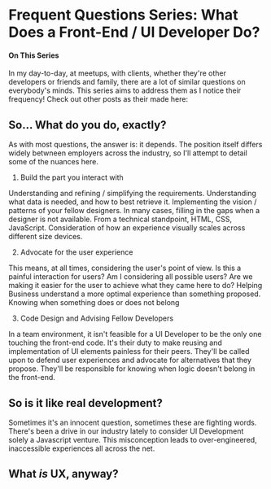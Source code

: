 # Frequent Questions Series: What Does a Front-End / UI Developer Do?

#### On This Series

In my day-to-day, at meetups, with clients, whether they're other developers or friends and family, there are a lot of similar questions on everybody's minds. This series aims to address them as I notice their frequency! Check out other posts as their made here:

## So... What do you do, exactly?

As with most questions, the answer is: it depends. The position itself differs widely betwneen employers across the industry, so I'll attempt to detail some of the nuances here.


1. Build the part you interact with

 Understanding and refining / simplifying the requirements. Understanding what data is needed, and how to best retrieve it.  Implementing the vision / patterns of your fellow designers. In many cases, filling in the gaps when a designer is not available. From a technical standpoint, HTML, CSS, JavaScript. Consideration of how an experience visually scales across different size devices. 

2. Advocate for the user experience

This means, at all times, considering the user's point of view. Is this a painful interaction for users? Am I considering all possible users? Are we making it easier for the user to achieve what they came here to do? Helping Business understand a more optimal experience than something proposed. Knowing when something does or does not belong

3. Code Design and Advising Fellow Developers

In a team environment, it isn't feasible for a UI Developer to be the only one touching the front-end code. It's their duty to make reusing and implementation of UI elements painless for their peers. They'll be called upon to defend user experiences and advocate for alternatives that they propose. They'll be responsible for knowing when logic doesn't belong in the front-end.

## So is it like real development?

Sometimes it's an innocent question, sometimes these are fighting words. There's been a drive in our industry lately to consider UI Development solely a Javascript venture. This misconception leads to over-engineered, inaccessible experiences all across the net. 

## What *is* UX, anyway?

